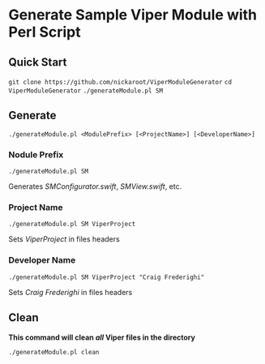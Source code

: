 # Generate Sample Viper Module with Perl Script

## Quick Start

`git clone https://github.com/nickaroot/ViperModuleGenerator`
`cd ViperModuleGenerator`
`./generateModule.pl SM`

## Generate

`./generateModule.pl <ModulePrefix> [<ProjectName>] [<DeveloperName>]`

### Nodule Prefix

`./generateModule.pl SM`

Generates _*SM*Configurator.swift_, _*SM*View.swift_, etc.

### Project Name

`./generateModule.pl SM ViperProject`

Sets _ViperProject_ in files headers

### Developer Name

`./generateModule.pl SM ViperProject "Craig Frederighi"`

Sets _Craig Frederighi_ in files headers

## Clean

**This command will clean _all_ Viper files in the directory**

`./generateModule.pl clean`

